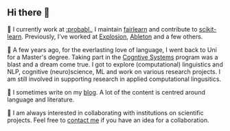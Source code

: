 ## Hi there 👋

🫧 I currently work at [:probabl.](https://probabl.ai/), I maintain [fairlearn](https://fairlearn.org/) and contribute to [scikit-learn](https://scikit-learn.org/stable/). Previously, I've worked at [Explosion](https://explosion.ai/), [Ableton](https://www.ableton.com/en/) and a few others. 

🫧 A few years ago, for the everlasting love of language, I went back to Uni for a Master's degree. Taking part in the [Cogntive Systems](https://www.ling.uni-potsdam.de/cogsys/) program was a blast and a dream come true. I got to explore (computational) linguistics and NLP, cognitive (neuro)science, ML and work on various research projects. I am still involved in supporting research in applied computational lingusitics.

🫧 I sometimes write on my [blog](https://holophrase.substack.com/). A lot of the content is centred around language and literature. 

🫧 I am always interested in collaborating with institutions on scientific projects. Feel free to [contact me](https://www.linkedin.com/in/tamaraatanasoska/) if you have an idea for a collaboration.
